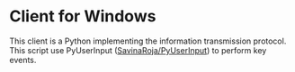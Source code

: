 Client for Windows
==================

This client is a Python implementing the information 
transmission protocol. This script use PyUserInput 
([SavinaRoja/PyUserInput](https://github.com/SavinaRoja/PyUserInput))
to perform key events.


